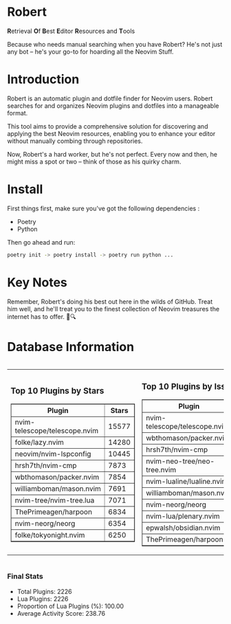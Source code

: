 # Robert

**R**etrieval
**O**f
**B**est
**E**ditor
**R**esources and
**T**ools

Because who needs manual searching when you have Robert?
He's not just any bot – he's your go-to for hoarding all the Neovim Stuff.

# Introduction
Robert is an automatic plugin and dotfile finder for Neovim users. Robert searches for and organizes Neovim plugins and dotfiles into a manageable format.

This tool aims to provide a comprehensive solution for discovering and applying the best Neovim resources, enabling you to enhance your editor without manually combing through repositories.

Now, Robert's a hard worker, but he's not perfect. Every now and then, he might miss a spot or two – think of those as his quirky charm. 

# Install
 First things first, make sure you've got the following dependencies :
  - Poetry 
  - Python 

Then go ahead and run:

```bash
poetry init -> poetry install -> poetry run python ...
```
# Key Notes

Remember, Robert's doing his best out here in the wilds of GitHub. Treat him well, and he'll treat you to the finest collection of Neovim treasures the internet has to offer. 🎩🔍


# Database Information

<div style='display:flex;flex-direction:row;justify-content:space-between;'><table><tr><td><h3>Top 10 Plugins by Stars</h3><table border="1"><tr><th>Plugin</th><th>Stars</th></tr><tr><td>nvim-telescope/telescope.nvim</td><td>15577</td></tr><tr><td>folke/lazy.nvim</td><td>14280</td></tr><tr><td>neovim/nvim-lspconfig</td><td>10445</td></tr><tr><td>hrsh7th/nvim-cmp</td><td>7873</td></tr><tr><td>wbthomason/packer.nvim</td><td>7854</td></tr><tr><td>williamboman/mason.nvim</td><td>7691</td></tr><tr><td>nvim-tree/nvim-tree.lua</td><td>7071</td></tr><tr><td>ThePrimeagen/harpoon</td><td>6834</td></tr><tr><td>nvim-neorg/neorg</td><td>6354</td></tr><tr><td>folke/tokyonight.nvim</td><td>6250</td></tr></table></td><td><h3>Top 10 Plugins by Issues</h3><table border="1"><tr><th>Plugin</th><th>Issues</th></tr><tr><td>nvim-telescope/telescope.nvim</td><td>356</td></tr><tr><td>wbthomason/packer.nvim</td><td>307</td></tr><tr><td>hrsh7th/nvim-cmp</td><td>281</td></tr><tr><td>nvim-neo-tree/neo-tree.nvim</td><td>227</td></tr><tr><td>nvim-lualine/lualine.nvim</td><td>222</td></tr><tr><td>williamboman/mason.nvim</td><td>190</td></tr><tr><td>nvim-neorg/neorg</td><td>179</td></tr><tr><td>nvim-lua/plenary.nvim</td><td>142</td></tr><tr><td>epwalsh/obsidian.nvim</td><td>131</td></tr><tr><td>ThePrimeagen/harpoon</td><td>117</td></tr></table></td><td><h3>Top 10 Plugins by Forks</h3><table border="1"><tr><th>Plugin</th><th>Forks</th></tr><tr><td>neovim/nvim-lspconfig</td><td>2063</td></tr><tr><td>nvim-telescope/telescope.nvim</td><td>827</td></tr><tr><td>nvim-tree/nvim-tree.lua</td><td>606</td></tr><tr><td>nvim-lualine/lualine.nvim</td><td>462</td></tr><tr><td>folke/tokyonight.nvim</td><td>414</td></tr><tr><td>hrsh7th/nvim-cmp</td><td>393</td></tr><tr><td>ThePrimeagen/harpoon</td><td>367</td></tr><tr><td>folke/lazy.nvim</td><td>344</td></tr><tr><td>jackMort/ChatGPT.nvim</td><td>310</td></tr><tr><td>nvimdev/lspsaga.nvim</td><td>286</td></tr></table></td></tr></table></div>

### Final Stats
- Total Plugins: 2226
- Lua Plugins: 2226
- Proportion of Lua Plugins (%): 100.00
- Average Activity Score: 238.76

